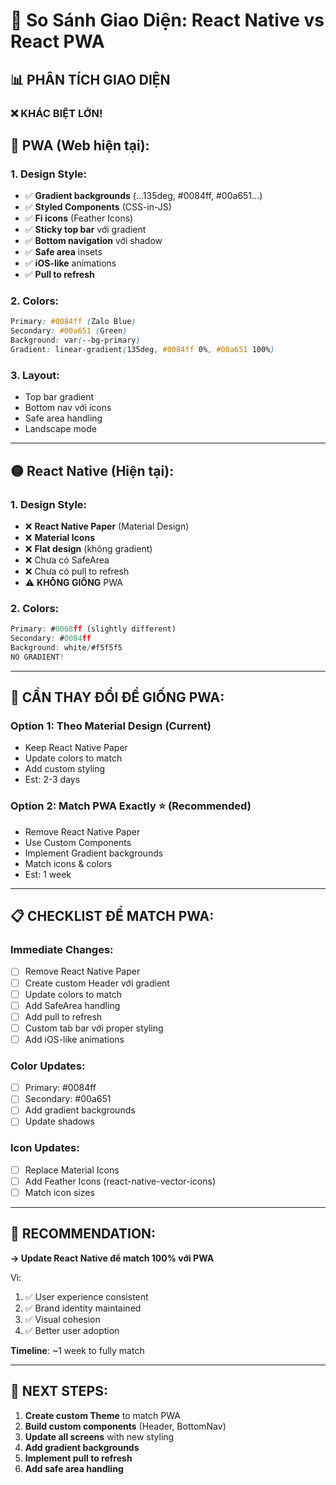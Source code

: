 # 🎨 So Sánh Giao Diện: React Native vs React PWA

## 📊 PHÂN TÍCH GIAO DIỆN

### ❌ **KHÁC BIỆT LỚN!**

## 🔴 PWA (Web hiện tại):

### 1. **Design Style:**
- ✅ **Gradient backgrounds** (...135deg, #0084ff, #00a651...)
- ✅ **Styled Components** (CSS-in-JS)
- ✅ **Fi icons** (Feather Icons)
- ✅ **Sticky top bar** với gradient
- ✅ **Bottom navigation** với shadow
- ✅ **Safe area** insets
- ✅ **iOS-like** animations
- ✅ **Pull to refresh**

### 2. **Colors:**
```css
Primary: #0084ff (Zalo Blue)
Secondary: #00a651 (Green)
Background: var(--bg-primary)
Gradient: linear-gradient(135deg, #0084ff 0%, #00a651 100%)
```

### 3. **Layout:**
- Top bar gradient
- Bottom nav với icons
- Safe area handling
- Landscape mode

---

## 🟡 React Native (Hiện tại):

### 1. **Design Style:**
- ❌ **React Native Paper** (Material Design)
- ❌ **Material Icons**
- ❌ **Flat design** (không gradient)
- ❌ Chưa có SafeArea
- ❌ Chưa có pull to refresh
- ⚠️ **KHÔNG GIỐNG** PWA

### 2. **Colors:**
```typescript
Primary: #0068ff (slightly different)
Secondary: #0084ff
Background: white/#f5f5f5
NO GRADIENT!
```

---

## 🎯 CẦN THAY ĐỔI ĐỂ GIỐNG PWA:

### **Option 1: Theo Material Design** (Current)
- Keep React Native Paper
- Update colors to match
- Add custom styling
- Est: 2-3 days

### **Option 2: Match PWA Exactly** ⭐ (Recommended)
- Remove React Native Paper
- Use Custom Components
- Implement Gradient backgrounds
- Match icons & colors
- Est: 1 week

---

## 📋 CHECKLIST ĐỂ MATCH PWA:

### Immediate Changes:
- [ ] Remove React Native Paper
- [ ] Create custom Header với gradient
- [ ] Update colors to match
- [ ] Add SafeArea handling
- [ ] Add pull to refresh
- [ ] Custom tab bar với proper styling
- [ ] Add iOS-like animations

### Color Updates:
- [ ] Primary: #0084ff
- [ ] Secondary: #00a651  
- [ ] Add gradient backgrounds
- [ ] Update shadows

### Icon Updates:
- [ ] Replace Material Icons
- [ ] Add Feather Icons (react-native-vector-icons)
- [ ] Match icon sizes

---

## 🚀 RECOMMENDATION:

**→ Update React Native để match 100% với PWA**

Vì:
1. ✅ User experience consistent
2. ✅ Brand identity maintained
3. ✅ Visual cohesion
4. ✅ Better user adoption

**Timeline**: ~1 week to fully match

---

## 📝 NEXT STEPS:

1. **Create custom Theme** to match PWA
2. **Build custom components** (Header, BottomNav)
3. **Update all screens** with new styling
4. **Add gradient backgrounds**
5. **Implement pull to refresh**
6. **Add safe area handling**

